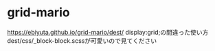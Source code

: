 # grid-mario
https://ebiyuta.github.io/grid-mario/dest/
display:grid;の間違った使い方
dest/css/_block-block.scssが可愛いので見てください
